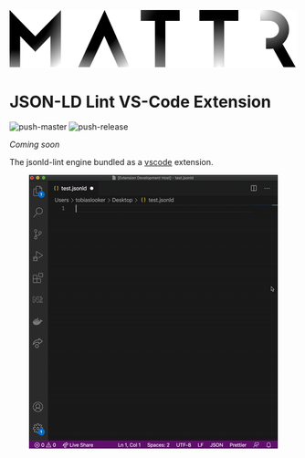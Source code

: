 ![Mattr logo](../../docs/assets/mattr-black.svg)

# JSON-LD Lint VS-Code Extension

![push-master](https://github.com/mattrglobal/jsonld-lint/workflows/push-master/badge.svg)
![push-release](https://github.com/mattrglobal/jsonld-lint/workflows/push-release/badge.svg)

_Coming soon_

The jsonld-lint engine bundled as a [vscode](https://code.visualstudio.com/) extension.

<p align="center"><img src="./assets/vscode.gif?raw=true"/></p>

